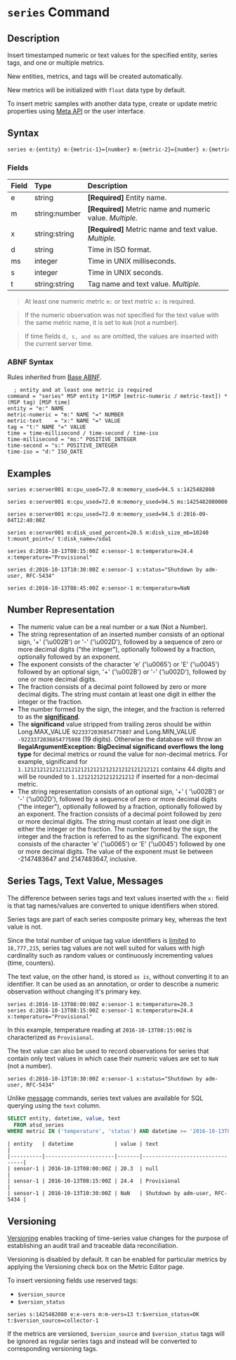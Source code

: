 # `series` Command

## Description

Insert timestamped numeric or text values for the specified entity, series tags, and one or multiple metrics. 

New entities, metrics, and tags will be created automatically.

New metrics will be initialized with `float` data type by default.

To insert metric samples with another data type, create or update metric properties using [Meta API](/api/meta/metric/update.md) or the user interface.

## Syntax

```css
series e:{entity} m:{metric-1}={number} m:{metric-2}={number} x:{metric-3}={text} t:{tag-1}={val-1} s:{seconds} 
```

### Fields

| **Field** | **Type** | **Description** |
|:---|:---|:---|
| e         | string          | **[Required]** Entity name. |
| m         | string:number   | **[Required]** Metric name and numeric value. _Multiple._ |
| x         | string:string   | **[Required]** Metric name and text value. _Multiple._ |
| d         | string          | Time in ISO format. | 
| ms        | integer         | Time in UNIX milliseconds. | 
| s         | integer         | Time in UNIX seconds. | 
| t         | string:string   | Tag name and text value. _Multiple._ |

> At least one numeric metric `m:` or text metric `x:` is required.

> If the numeric observation was not specified for the text value with the same metric name, it is set to `NaN` (not a number).

> If time fields `d, s, and ms` are omitted, the values are inserted with the current server time.

### ABNF Syntax

Rules inherited from [Base ABNF](base-abnf.md).

```properties
  ; entity and at least one metric is required
command = "series" MSP entity 1*(MSP [metric-numeric / metric-text]) *(MSP tag) [MSP time]
entity = "e:" NAME
metric-numeric = "m:" NAME "=" NUMBER
metric-text    = "x:" NAME "=" VALUE
tag = "t:" NAME "=" VALUE
time = time-millisecond / time-second / time-iso
time-millisecond = "ms:" POSITIVE_INTEGER
time-second = "s:" POSITIVE_INTEGER
time-iso = "d:" ISO_DATE
```

## Examples

```ls
series e:server001 m:cpu_used=72.0 m:memory_used=94.5 s:1425482080
```

```ls
series e:server001 m:cpu_used=72.0 m:memory_used=94.5 ms:1425482080000
```

```ls
series e:server001 m:cpu_used=72.0 m:memory_used=94.5 d:2016-09-04T12:40:00Z
```

```ls
series e:server001 m:disk_used_percent=20.5 m:disk_size_mb=10240 t:mount_point=/ t:disk_name=/sda1
```

```ls
series d:2016-10-13T08:15:00Z e:sensor-1 m:temperature=24.4 x:temperature="Provisional"
```

```ls
series d:2016-10-13T10:30:00Z e:sensor-1 x:status="Shutdown by adm-user, RFC-5434"
```

```ls
series d:2016-10-13T08:45:00Z e:sensor-1 m:temperature=NaN
```


## Number Representation

* The numeric value can be a real number or a `NaN` (Not a Number).
* The string representation of an inserted number consists of an optional sign, '+' ('\u002B') or '-' ('\u002D'), followed by a sequence of zero or more decimal digits ("the integer"), optionally followed by a fraction, optionally followed by an exponent.
* The exponent consists of the character 'e' ('\u0065') or 'E' ('\u0045') followed by an optional sign, '+' ('\u002B') or '-' ('\u002D'), followed by one or more decimal digits.
* The fraction consists of a decimal point followed by zero or more decimal digits. The string must contain at least one digit in either the integer or the fraction. 
* The number formed by the sign, the integer, and the fraction is referred to as the [**significand**](https://en.wikipedia.org/wiki/Significand).
* The **significand** value stripped from trailing zeros should be within Long.MAX_VALUE `9223372036854775807` and Long.MIN_VALUE  `-9223372036854775808` (19 digits). Otherwise the database will throw an **llegalArgumentException: BigDecimal significand overflows the long type** for decimal metrics or round the value for non-decimal metrics. For example, significand for `1.1212121212121212121212121212121212121212121` contains 44 digits and will be rounded to `1.121212121212121212` if inserted for a non-decimal metric.
* The string representation consists of an optional sign, '+' ( '\u002B') or '-' ('\u002D'), followed by a sequence of zero or more decimal digits ("the integer"), optionally followed by a fraction, optionally followed by an exponent. The fraction consists of a decimal point followed by zero or more decimal digits. The string must contain at least one digit in either the integer or the fraction. The number formed by the sign, the integer and the fraction is referred to as the significand. The exponent consists of the character 'e' ('\u0065') or 'E' ('\u0045') followed by one or more decimal digits. The value of the exponent must lie between -2147483647 and 2147483647, inclusive.
## Series Tags, Text Value, Messages

The difference between series tags and text values inserted with the `x:` field is that tag names/values are converted to unique identifiers when stored.

Series tags are part of each series composite primary key, whereas the text value is not.

Since the total number of unique tag value identifiers is [limited](README.md#schema) to `16,777,215`, series tag values are not well suited for values with high cardinality such as random values or continuously incrementing values (time, counters).

The text value, on the other hand, is stored `as is`, without converting it to an identifier. It can be used as an annotation, or order to describe a numeric observation without changing it's primary key. 



```ls
series d:2016-10-13T08:00:00Z e:sensor-1 m:temperature=20.3
series d:2016-10-13T08:15:00Z e:sensor-1 m:temperature=24.4 x:temperature="Provisional"
```

In this example, temperature reading at `2016-10-13T08:15:00Z` is characterized as `Provisional`.

The text value can also be used to record observations for series that contain only text values in which case their numeric values are set to `NaN` (not a number).

```ls
series d:2016-10-13T10:30:00Z e:sensor-1 x:status="Shutdown by adm-user, RFC-5434"
```

Unlike [message](message.md) commands, series text values are available for SQL querying using the `text` column.

```sql
SELECT entity, datetime, value, text 
  FROM atsd_series 
WHERE metric IN ('temperature', 'status') AND datetime >= '2016-10-13T08:00:00Z'
```

```ls
| entity   | datetime             | value | text                           | 
|----------|----------------------|-------|--------------------------------| 
| sensor-1 | 2016-10-13T08:00:00Z | 20.3  | null                           | 
| sensor-1 | 2016-10-13T08:15:00Z | 24.4  | Provisional                    | 
| sensor-1 | 2016-10-13T10:30:00Z | NaN   | Shutdown by adm-user, RFC-5434 | 
```

## Versioning


[Versioning](http://axibase.com/products/axibase-time-series-database/data-model/versioning/) enables tracking of time-series value changes for the purpose of establishing an audit trail and traceable data reconciliation.

Versioning is disabled by default. It can be enabled for particular metrics by applying the Versioning check box on the Metric Editor page.

To insert versioning fields use reserved tags:

* `$version_source`
* `$version_status`

```ls
series s:1425482080 e:e-vers m:m-vers=13 t:$version_status=OK t:$version_source=collector-1
```

If the metrics are versioned,  `$version_source` and `$version_status` tags will be ignored as regular series tags and instead will be converted to corresponding versioning tags.
